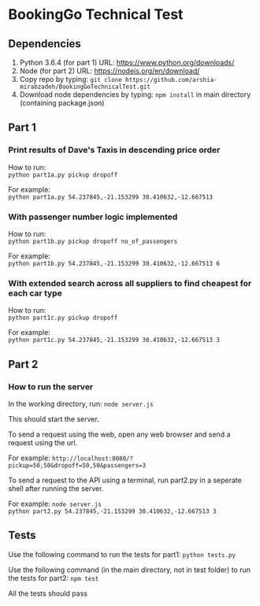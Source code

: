 # BookingGo Technical Test

## Dependencies
1. Python 3.6.4 (for part 1)
URL: https://www.python.org/downloads/
2. Node (for part 2)
URL: https://nodejs.org/en/download/
3. Copy repo by typing: `git clone https://github.com/arshia-mirabzadeh/BookingGoTechnicalTest.git`
4. Download node dependencies by typing: `npm install` in main directory (containing package.json)

## Part 1

### Print results of Dave's Taxis in descending price order

How to run:  
`python part1a.py pickup dropoff`

For example:  
`python part1a.py 54.237845,-21.153299 30.410632,-12.667513`

### With passenger number logic implemented

How to run:  
`python part1b.py pickup dropoff no_of_passengers`

For example:  
`python part1b.py 54.237845,-21.153299 30.410632,-12.667513 6`

### With extended search across all suppliers to find cheapest for each car type

How to run:  
`python part1c.py pickup dropoff`

For example:  
`python part1c.py 54.237845,-21.153299 30.410632,-12.667513 3`

## Part 2

### How to run the server

In the working directory, run:
`node server.js`

This should start the server. 

To send a request using the web, open any web browser and send a request using the url.

For example:
`http://localhost:8080/?pickup=50,50&dropoff=50,50&passengers=3`

To send a request to the API using a terminal, run part2.py in a seperate shell after
running the server.

For example:
`node server.js`  
`python part2.py 54.237845,-21.153299 30.410632,-12.667513 3`  

## Tests

Use the following command to run the tests for part1:
`python tests.py`

Use the following command (in the main directory, not in test folder) to run the tests for part2:
`npm test`

All the tests should pass
